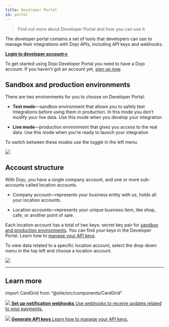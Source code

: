 ```yaml
---
title: Developer Portal
id: portal
---
```


> Find out more about Developer Portal and how you can use it.

The developer portal contains a set of tools that developers can use to manage their integrations with Dojo APIs, including API keys and webhooks.

**[Login to developer account→](https://developer.dojo.tech/login)**

To get started using Dojo Developer Portal you need to have a Dojo account. If you haven't got an account yet, [sign up now](https://account.dojo.tech/register?redirectLink=https:%2F%2Faccount.dojo.tech%2Flogin).

## Sandbox and production environments

There are two environments for you to choose on Developer Portal:

* **Test mode**—sandbox environment that allows you to safely test integrations before using them in production. In this mode you don’t modify your live data. Use this mode when you develop your integration

* **Live mode**—production environment that gives you access to the real data.
Use this mode when you’re ready to launch your integration

To switch between these modes use the toggle in the left menu.

![](/images/test-mode.png)

## Account structure

With Dojo, you have a single company account, and one or more sub-accounts called location accounts.

* Company account—represents your business entity with us, holds all your location accounts.

* Location accounts—represents your unique business item, like shop, cafe, or another point of sale.

Each location account has a total of two keys: secret key pair for [sandbox and production environments](#sandbox-and-production-environments). You can find your keys in the Developer Portal. Learn how to [manage your API keys](api-keys.md).

To view data related to a specific location account, select the drop-down menu in the top left and choose a location account.

![](/images/account-menu.png)

---

## Learn more

import CardGrid from "@site/src/components/CardGrid"

<CardGrid home>

[![](/images/dojo-icons/AnchorSimple.svg) **Set up notification webhooks** Use webhooks to receive updates related to your payments.](webhooks.md)

[![](/images/dojo-icons/Key.svg) **Generate API keys** Learn how to manage your API keys.](api-keys.md)

</CardGrid>